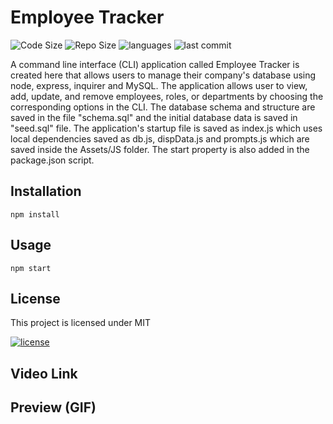 # Employee Tracker
![Code Size](https://img.shields.io/github/languages/code-size/joshb4u/Hw12)
![Repo Size](https://img.shields.io/github/repo-size/joshb4u/Hw12)
![languages](https://img.shields.io/github/languages/top/joshb4u/Hw12)
![last commit](https://img.shields.io/github/last-commit/joshb4u/Hw12)


A command line interface (CLI) application called Employee Tracker is created here that allows users to manage their company's database using node, express, inquirer and MySQL. The application allows user to view, add, update, and remove employees, roles, or departments by choosing the corresponding options in the CLI. The database schema and structure are saved in the file "schema.sql" and the initial database data is saved in "seed.sql" file. The application's startup file is saved as index.js which uses local dependencies saved as db.js, dispData.js and prompts.js which are saved inside the Assets/JS folder. The start property is also added in the package.json script.

## Installation
```
npm install
```

## Usage
```
npm start
```

## License
This project is licensed under MIT 

[![license](https://img.shields.io/npm/l/license)](https://opensource.org/licenses/MIT)


## Video Link



## Preview (GIF)

